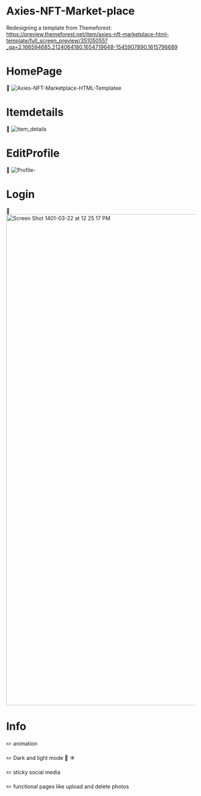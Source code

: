 # Axies-NFT-Market-place
Redesigning a template from Themeforest: 
https://preview.themeforest.net/item/axies-nft-marketplace-html-template/full_screen_preview/35105055?_ga=2.166594685.2124064180.1654719648-1545907890.1615796689

# HomePage
📎 ![Axies-NFT-Marketplace-HTML-Templatee](https://user-images.githubusercontent.com/19150633/173225949-c1a60436-162f-4037-b5c1-47c69b9868f5.png)

 
# Itemdetails
📎 ![item_details](https://user-images.githubusercontent.com/19150633/173224962-70678d0d-27d7-4416-a74d-1e846f739b13.png)

# EditProfile
📎 ![Profile-](https://user-images.githubusercontent.com/19150633/173224848-1219393f-768a-4063-a317-5d8731d5c9c9.png)

# Login 
📎 <img width="1305" alt="Screen Shot 1401-03-22 at 12 25 17 PM" src="https://user-images.githubusercontent.com/19150633/173224820-69ed50e3-1c53-4227-8007-d5e0c8a7520a.png">



# Info
✏️ animation

✏️ Dark and light mode 🌙 ☀️

✏️ sticky social media 

✏️ functional pages like upload and delete photos

